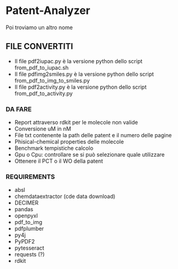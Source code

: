 # Patent-Analyzer
Poi troviamo un altro nome 

## FILE CONVERTITI
- Il file pdf2iupac.py è la versione python dello script from_pdf_to_iupac.sh
- Il file pdfimg2smiles.py è la versione python dello script from_pdf_to_img_to_smiles.py
- Il file pdf2activity.py è la versione python dello script from_pdf_to_activity.py

### DA FARE

- Report attraverso rdkit per le molecole non valide
- Conversione uM in nM
- File txt contenente la path delle patent e il numero delle pagine
- Phisical-chemical properties delle molecole
- Benchmark tempistiche calcolo
- Gpu o Cpu: controllare se si può selezionare quale utilizzare
- Ottenere il PCT o il WO della patent

### REQUIREMENTS
- absl
- chemdataextractor (cde data download)
- DECIMER
- pandas
- openpyxl
- pdf_to_img
- pdfplumber
- py4j
- PyPDF2
- pytesseract
- requests (?)
- rdkit
